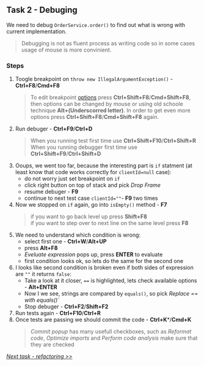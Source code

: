 ## Task 2 - Debuging

We need to debug `OrderService.order()` to find out what is wrong with current implementation.
> Debugging is not as fluent process as writing code so in some cases usage of mouse is more convinient.

### Steps
1. Toogle breakpoint on `throw new IllegalArgumentException()` - **Ctrl+F8**/**Cmd+F8**
    > To edit breakpoint [options](https://www.jetbrains.com/help/idea/configuring-breakpoints.html) press **Ctrl+Shift+F8**/**Cmd+Shift+F8**, then options can be changed by mouse or using old schoole technique **Alt+(Underscorred letter)**. In order to get even more options press **Ctrl+Shift+F8**/**Cmd+Shift+F8** again. 
1. Run debuger - **Ctrl+F9**/**Ctrl+D**
    > When you running test first time use **Ctrl+Shift+F10**/**Ctrl+Shift+R**
    When you running debugger first time use **Ctrl+Shift+F9**/**Ctrl+Shift+D**
1. Ooups, we went too far, because the interesting part is `if` statment (at least know that code works correctly for `clientId=null` case):
   * do not worry just set breakpoint on `if` 
   * click right button on top of stack and pick *Drop Frame*
   * resume debuger - **F9**
   * continue to next test case `clientId=""`- **F9** two times
1. Now we stopped on `if` again, go into `isEmpty()` method - **F7**
    > if you want to go back level up press **Shift+F8** <br>
    > if you want to step over to next line on the same level press **F8**
1. We need to understand which condition is wrong:
    * select first one - **Ctrl+W**/**Alt+UP**
    * press **Alt+F8**
    * *Eveluate expression* pops up, press **ENTER** to evaluate
    * first condition looks ok, so lets do the same for the second one
1. I looks like second condition is broken even if both sides of expression are `""` it returns `false`:
    * Take a look at it closer, `==` is highlighted, lets check available options - **Alt+ENTER**
    * Now I we see, strings are compared by `equals()`, so pick *Replace == with equals()`*
    * Stop debuger - **Ctrl+F2**/**Shift+F2**
1. Run tests again - **Ctrl+F10**/**Ctrl+R**
1. Once tests are passing we should commit the code - **Ctrl+K***/**Cmd+K**
    > *Commit popup* has many usefull checkboxes, such as *Reformat code*, *Optimize imports* and *Perform code analysis* make sure that they are checked 
    
*[Next task - refactoring  >>](task3.md)*
